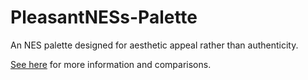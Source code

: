 # PleasantNESs-Palette
An NES palette designed for aesthetic appeal rather than authenticity.

[See here](https://lstegmayer.github.io/Luke-Stegmayer/Articles/NES%20Palette/NES_palette.html) for more information and comparisons.